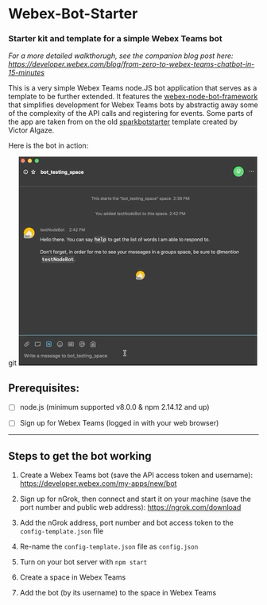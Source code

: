 # Webex-Bot-Starter

### Starter kit and template for a simple Webex Teams bot

*For a more detailed walkthorugh, see the companion blog post here: https://developer.webex.com/blog/from-zero-to-webex-teams-chatbot-in-15-minutes*

This is a very simple Webex Teams node.JS bot application that serves as a template to be further extended. It features the [webex-node-bot-framework](https://github.com/jpjpjp/webex-node-bot-framework) that simplifies development for Webex Teams bots by abstractig away some of the complexity of the API calls and registering for events.  Some parts of the app are taken from on the old [sparkbotstarter](https://github.com/valgaze/sparkbotstarter) template created by Victor Algaze. 

Here is the bot in action:

git
![What we're making](./images/webexbotstarter.gif)


## Prerequisites:

- [ ] node.js (minimum supported v8.0.0 & npm 2.14.12 and up)

- [ ] Sign up for Webex Teams (logged in with your web browser)


----

## Steps to get the bot working

1. Create a Webex Teams bot (save the API access token and username): https://developer.webex.com/my-apps/new/bot

2. Sign up for nGrok, then connect and start it on your machine (save the port number and public web address): https://ngrok.com/download
 
3. Add the nGrok address, port number and bot access token to the `config-template.json` file

4. Re-name the  `config-template.json`  file as  `config.json`

5. Turn on your bot server with ```npm start```

6. Create a space in Webex Teams

7. Add the bot (by its username) to the space in Webex Teams